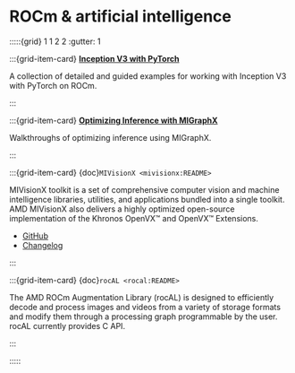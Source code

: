 # ROCm & artificial intelligence

:::::{grid} 1 1 2 2
:gutter: 1

:::{grid-item-card}
**[Inception V3 with PyTorch](./conceptual/ai_pytorch_inception.md)**

A collection of detailed and guided examples for working with Inception V3 with PyTorch on ROCm.

:::

:::{grid-item-card}
**[Optimizing Inference with MIGraphX](./conceptual/ai_migraphx_optimization.md)**

Walkthroughs of optimizing inference using MIGraphX.

:::

:::{grid-item-card} {doc}`MIVisionX <mivisionx:README>`

MIVisionX toolkit is a set of comprehensive computer vision and machine intelligence libraries, utilities, and applications bundled into a single toolkit. AMD MIVisionX also delivers a highly optimized open-source implementation of the Khronos OpenVX™ and OpenVX™ Extensions.

* [GitHub](https://github.com/GPUOpen-ProfessionalCompute-Libraries/MIVisionX/)
* [Changelog](https://github.com/GPUOpen-ProfessionalCompute-Libraries/MIVisionX/blob/master/CHANGELOG.md)

:::

:::{grid-item-card} {doc}`rocAL <rocal:README>`

The AMD ROCm Augmentation Library (rocAL) is designed to efficiently decode and process images and videos from a variety of storage formats and modify them through a processing graph programmable by the user. rocAL currently provides C API.

:::

:::::
